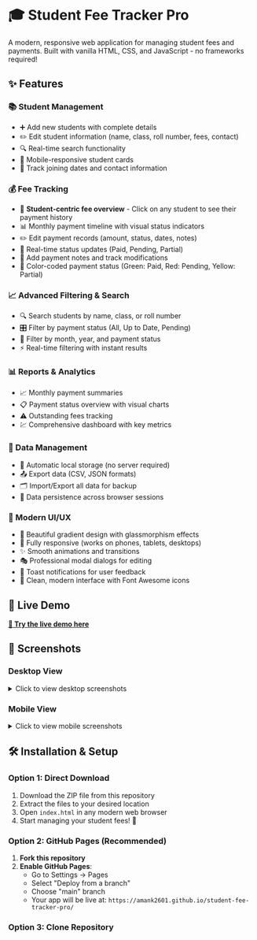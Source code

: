 # 🎓 Student Fee Tracker Pro

A modern, responsive web application for managing student fees and payments. Built with vanilla HTML, CSS, and JavaScript - no frameworks required!

## ✨ Features

### 📚 Student Management
- ➕ Add new students with complete details
- ✏️ Edit student information (name, class, roll number, fees, contact)
- 🔍 Real-time search functionality
- 📱 Mobile-responsive student cards
- 📅 Track joining dates and contact information

### 💰 Fee Tracking
- 🎯 **Student-centric fee overview** - Click on any student to see their payment history
- 📊 Monthly payment timeline with visual status indicators
- ✏️ Edit payment records (amount, status, dates, notes)
- 🔄 Real-time status updates (Paid, Pending, Partial)
- 📝 Add payment notes and track modifications
- 🎨 Color-coded payment status (Green: Paid, Red: Pending, Yellow: Partial)

### 📈 Advanced Filtering & Search
- 🔍 Search students by name, class, or roll number
- 🎛️ Filter by payment status (All, Up to Date, Pending)
- 📅 Filter by month, year, and payment status
- ⚡ Real-time filtering with instant results

### 📊 Reports & Analytics
- 📈 Monthly payment summaries
- 📋 Payment status overview with visual charts
- ⚠️ Outstanding fees tracking
- 💹 Comprehensive dashboard with key metrics

### 💾 Data Management
- 💾 Automatic local storage (no server required)
- 📤 Export data (CSV, JSON formats)
- 🗂️ Import/Export all data for backup
- 🔄 Data persistence across browser sessions

### 🎨 Modern UI/UX
- 🌈 Beautiful gradient design with glassmorphism effects
- 📱 Fully responsive (works on phones, tablets, desktops)
- ✨ Smooth animations and transitions
- 🎭 Professional modal dialogs for editing
- 🔔 Toast notifications for user feedback
- 🌙 Clean, modern interface with Font Awesome icons

## 🚀 Live Demo

[**🔗 Try the live demo here**](https://amank2601.github.io/student-fee-tracker-pro/)

## 📱 Screenshots

### Desktop View
<details>
<summary>Click to view desktop screenshots</summary>

![Student Management](assets/homepage.jpg)

</details>

### Mobile View
<details>
<summary>Click to view mobile screenshots</summary>

![Mobile Students](screenshots/mobile-students.png)
![Mobile Fee Details](screenshots/mobile-fee-details.png)

</details>

## 🛠️ Installation & Setup

### Option 1: Direct Download
1. Download the ZIP file from this repository
2. Extract the files to your desired location
3. Open `index.html` in any modern web browser
4. Start managing your student fees! 🎉

### Option 2: GitHub Pages (Recommended)
1. **Fork this repository**
2. **Enable GitHub Pages**:
   - Go to Settings → Pages
   - Select "Deploy from a branch"
   - Choose "main" branch
   - Your app will be live at: `https://amank2601.github.io/student-fee-tracker-pro/`

### Option 3: Clone Repository
